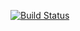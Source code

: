 [![Build Status](https://travis-ci.org/loelias/django-proxy-reverse.svg?branch=dev)](https://travis-ci.org/loelias/django-proxy-reverse)
